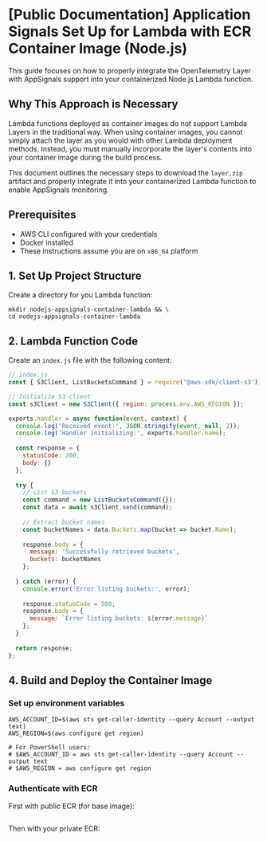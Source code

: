 # [Public Documentation] Application Signals Set Up for Lambda with ECR Container Image (Node.js)
This guide focuses on how to properly integrate the OpenTelemetry Layer with AppSignals support into your containerized Node.js Lambda function.

## Why This Approach is Necessary
Lambda functions deployed as container images do not support Lambda Layers in the traditional way. When using container images, you cannot simply attach the layer as you would with other Lambda deployment methods. Instead, you must manually incorporate the layer's contents into your container image during the build process.

This document outlines the necessary steps to download the `layer.zip` artifact and properly integrate it into your containerized Lambda function to enable AppSignals monitoring.

## Prerequisites
- AWS CLI configured with your credentials
- Docker installed
- These instructions assume you are on `x86_64` platform

## 1. Set Up Project Structure
Create a directory for you Lambda function:

```console
mkdir nodejs-appsignals-container-lambda && \
cd nodejs-appsignals-container-lambda
```

## 2. Lambda Function Code

Create an `index.js` file with the following content:

```javascript
// index.js
const { S3Client, ListBucketsCommand } = require('@aws-sdk/client-s3');

// Initialize S3 client
const s3Client = new S3Client({ region: process.env.AWS_REGION });

exports.handler = async function(event, context) {
  console.log('Received event:', JSON.stringify(event, null, 2));
  console.log('Handler initializing:', exports.handler.name);
  
  const response = {
    statusCode: 200,
    body: {}
  };
  
  try {
    // List S3 buckets
    const command = new ListBucketsCommand({});
    const data = await s3Client.send(command);
    
    // Extract bucket names
    const bucketNames = data.Buckets.map(bucket => bucket.Name);
    
    response.body = {
      message: 'Successfully retrieved buckets',
      buckets: bucketNames
    };
    
  } catch (error) {
    console.error('Error listing buckets:', error);
    
    response.statusCode = 500;
    response.body = {
      message: `Error listing buckets: ${error.message}`
    };
  }
  
  return response;
};
```

## 4. Build and Deploy the Container Image

### Set up environment variables

```console
AWS_ACCOUNT_ID=$(aws sts get-caller-identity --query Account --output text) 
AWS_REGION=$(aws configure get region)

# For PowerShell users:
# $AWS_ACCOUNT_ID = aws sts get-caller-identity --query Account --output text
# $AWS_REGION = aws configure get region
```

### Authenticate with ECR

First with public ECR (for base image):

```console
```

Then with your private ECR:

```console
```
